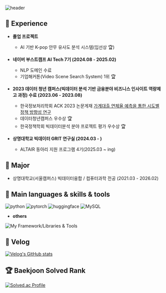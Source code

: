 <div>
  
  <!--Header-->
  ![header](https://capsule-render.vercel.app/api?type=waving&color=87CEFA&height=230&section=header&text=Sujin's%20Lab%20&fontSize=70&animation=fadeIn&fontAlignY=35%20%20|%20n%20%20&descAlignY=55&descAlign=85&fontColor=000080)

</div>

<div>
  <!--Body-->

  ## :whale2: Experience
  - **졸업 프로젝트**
    - AI 기반 K-pop 안무 유사도 분석 시스템(입선상 :trophy:)
    
  - **네이버 부스트캠프 AI Tech 7기 (2024.08 - 2025.02)**
    - NLP 도메인 수료
    - 기업해커톤(Video Scene Search System) 1위 :trophy:
  - **2023 데이터 청년 캠퍼스(빅데이터 분석 기반 금융분야 비즈니스 인사이트 역량제고 과정) 수료 (2023.06 - 2023.08)**
    - 한국정보처리학회 ACK 2023 논문게재 [가계대출 연체율 예측을 통한 시도별 정책 방향성 연구](https://www.riss.kr/link?id=A108901717)
    - 데이터청년캠퍼스 우수상 :trophy:
    - 한국정책학회 빅데이터분석 분야 프로젝트 평가 우수상 :trophy:
    
  - **상명대학교 빅데이터 GRIT 연구실 (2024.03 - )**
    - ALTAIR 동아리 지원 프로그램 4기(2025.03 ~ ing)

  ## :whale2: Major
  - 상명대학교(서울캠퍼스) 빅데이터융합 / 컴퓨터과학 전공 (2021.03 - 2026.02)
  </div>

  ## :whale2: Main languages & skills & tools
  
  ![python](https://img.shields.io/badge/-Python-2b5b84?style=for-the-badge&logo=python&logoColor=white)
  ![pytorch](https://img.shields.io/badge/-pytorch-EE4C2C?style=for-the-badge&logo=pytorch&logoColor=white)
  ![huggingface](https://img.shields.io/badge/-huggingface-E6A100?style=for-the-badge&logo=huggingface&logoColor=white)
  ![MySQL](https://img.shields.io/badge/-MySQL-4479A1?style=for-the-badge&logo=mysql&logoColor=white)


  - **others**

![My Framework/Libraries & Tools](https://skillicons.dev/icons?i=java,sklearn,anaconda,mysql,git,github,linux,aws,docker,notion,obsidian)

  ## 📝 Velog
<!-- [![Velog's GitHub stats](https://velog-readme-stats.vercel.app/api?name=owlemily)](https://velog.io/@owlemily) -->
[![Velog's GitHub stats](https://velog-readme-stats.vercel.app/api/list?name=owlemily)](https://velog.io/@owlemily)  

  ## 🏆 Baekjoon Solved Rank
[![Solved.ac Profile](http://mazassumnida.wtf/api/generate_badge?boj=owlemily)](https://solved.ac/owlemily)

<!--
**owlemily/owlemily** is a ✨ _special_ ✨ repository because its `README.md` (this file) appears on your GitHub profile.

Here are some ideas to get you started:

- 🔭 I’m currently working on ...
- 🌱 I’m currently learning ...
- 👯 I’m looking to collaborate on ...
- 🤔 I’m looking for help with ...
- 💬 Ask me about ...
- 📫 How to reach me: ...
- 😄 Pronouns: ...
- ⚡ Fun fact: ...
-->
